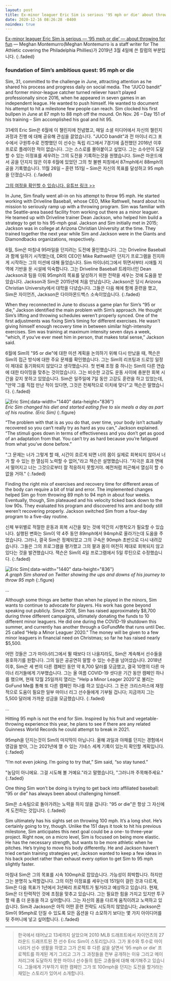```yaml
---
layout: post
title: Ex-minor leaguer Eric Sim is serious '95 mph or die' about throwing for fun
date: 2020-12-16 08:26:28 -0400
noindex: true
---
```


[Ex-minor leaguer Eric Sim is serious — ‘95 mph or die’ — about throwing for fun](https://theathletic.com/2259610/2020/12/16/eric-sim-pitching-program/) &mdash; Meghan Montemurro(Meghan Montemurro is a staff writer for The Athletic covering the Philadelphia Phillies)가 2019년 3월 4일에 쓴 칼럼의 부분입니다.
{:.faded}

### foundation of Sim’s ambitious quest: 95 mph or die

Sim, 31, committed to the challenge in June, attracting attention as he shared his process and progress daily on social media. The “JUCO bandit” and former minor-league catcher turned reliever hasn’t played professionally since 2016, when he appeared in seven games in an independent league. He wanted to push himself. He wanted to document his attempt to hit a milestone few people can reach. Sim clocked his first bullpen in June at 87 mph to 88 mph off the mound. On Nov. 26 – Day 151 of his training – Sim accomplished his goal and hit 95.

31세의 Eric Sim은 6월에 이 챌린지에 전념했고, 매일 소셜 미디어에서 자신의 챌린지 과정과 진행 에 대해 공유해 관심을 끌었습니다. "JUCO bandit"과 전 마이너 리그 포수에서 구원투수로 전향했던 이 선수는 독립 리그에서 7경기에 출전했던 2016년 이후 프로로 플레이한 적이 없습니다. 그는 스스로를 몰아붙이고 싶었다. 그는 소수만이 도달할 수 있는 이정표를 세우려는 그의 도전을 기록하는것을 원했습니다. Sim은 마운드에서 공을 던지지 않은 이후 6월에 있었던 그의 첫 불펜 피칭에서 87mph에서 88mph의 공을 기록했습니다. 11월 26일 – 훈련 151일 – Sim은 자신의 목표를 달성하고 95 mph을 던졌습니다.
{:.faded}

[그의 여정을 확인할 수 있습니다. 유튜브 링크 >>](https://www.youtube.com/channel/UCHz1mj7RcZu7Wlj0iHeG19w)

In June, Sim finally went all-in on his attempt to throw 95 mph. He started working with Driveline Baseball, whose CEO, Mike Rathwell, heard about his mission to seriously ramp up with a throwing program. Sim was familiar with the Seattle-area based facility from working out there as a minor leaguer. He teamed up with Driveline trainer Dean Jackson, who helped him build a strategy to get to his 95-mph goal. Jackson and Sim initially met in 2015; Jackson was in college at Arizona Christian University at the time. They trained together the next year while Sim and Jackson were in the Giants and Diamondbacks organizations, respectively.

6월, Sim은 마침내 95마일을 던지려는 도전에 올인했습니다. 그는 Driveline Baseball과 함께 일하기 시작했는데, DR의 CEO인 Mike Rathwell은 던지기 프로그램을 진지하게 시작하는 그의 미션에 대해 들었습니다. Sim 마이너리그에서 뛰면서부터 시애틀 지역에 기반을 둔 시설에 익숙합니다. 그는 Driveline Baseball 트레이너인 Dean Jackson과 팀을 이뤄 95mph의 목표를 달성하기 위한 전략을 세우는 것에 도움을 받았습니다. Jackson과 Sim은 2015년에 처음 만났습니다; Jackson은 당시 Arizona Christian University에서 대학을 다녔습니다. 그들은 다음 해에 함께 훈련을 했고, Sim은 자이언츠, Jackson은 다이아몬드백스 소속이었습니다.
{:.faded}

When they reconnected in June to discuss a game plan for Sim’s “95 or die,” Jackson identified the main problem with Sim’s approach. He thought Sim’s lifting and throwing schedules weren’t properly synced. One of the first adjustments was fixing Sim’s timing for different exercises. He wasn’t giving himself enough recovery time in between similar high-intensity exercises. Sim was training at maximum intensity seven days a week, “which, if you’ve ever meet him in person, that makes total sense,” Jackson said.

6월에 Sim의 "95 or die"에 대한 미션 계획을 논의하기 위해 다시 만났을 때, 잭슨은 Sim의 접근 방식에 대한 주요 문제를 확인했습니다. 그는 Sim의 리프팅과 드로잉 일정이 제대로 동기화되지 않았다고 생각했습니다. 첫 번째 조정 중 하나는 Sim의 다른 연습에 대한 타이밍을 맞추는 것이었습니다. 그는 비슷한 고강도 운동 사이에 충분한 회복 시간을 갖지 못하고 있었습니다. Sim은 일주일에 7일 동안 고강도 훈련을 하고 있었는데, "만약 그를 직접 만난 적이 있다면, 그것은 전체적으로 이치에 맞다"고 잭슨은 말했습니다.
{:.faded}

![Eric Sim](https://cdn.theathletic.com/app/uploads/2020/12/15131016/Image-from-iOS-31.jpg){:data-width="1440" data-height="836"}   
*Eric Sim changed his diet and started eating five to six meals a day as part of his routine. (Eric Sim)*
{:.figure}


“The problem with that is as you do that, over time, your body isn’t actually recovered so you can’t really try as hard as you can,” Jackson explained. “The stimuli goes down in terms of effectiveness and you don’t get as good of an adaptation from that. You can’t try as hard because you’re fatigued from what you’ve done before.”

"그 문제는 너가 그렇게 할 때, 시간이 흐르게 되면 너의 몸이 실제로 회복되지 않아서 너가 할 수 있는 한 열심히 노력할 수 없어,"라고 잭슨은 설명했습니다. "자극은 효과 면에서 떨어지고 너는 그것으로부터 잘 적응하지 못할거야. 예전처럼 피곤해서 열심히 할 수 없을 거야."
{:.faded}

Finding the right mix of exercises and recovery time for different areas of the body can require a bit of trial and error. The implemented changes helped Sim go from throwing 89 mph to 94 mph in about four weeks. Eventually, though, Sim plateaued and his velocity ticked back down to the low 90s. They evaluated his program and discovered his arm and body still weren’t recovering properly. Jackson switched Sim from a four-day program to a five-day routine.

신체 부위별로 적절한 운동과 회복 시간을 찾는 것에 약간의 시행착오가 필요할 수 있습니다. 실행된 변화는 Sim이 약 4주 동안 89mph에서 94mph로 올라가는데 도움을 주었습니다. 그러나, 결국 Sim은 정체되었고 그의 구속은 90mph 초반으로 다시 내려갔습니다. 그들은 그의 프로그램을 평가했고 그의 팔과 몸이 여전히 제대로 회복되지 않고 있다는 것을 발견했습니다. 잭슨은 Sim의 4일 프로그램에서 5일 루틴으로 수정했습니다.
{:.faded}

![Eric Sim](https://cdn.theathletic.com/app/uploads/2020/12/15165424/95-or-die.png){:data-width="1440" data-height="836"}   
*A graph Sim shared on Twitter showing the ups and downs of his journey to throw 95 mph*
{:.figure}

...

Although some things are better than when he played in the minors, Sim wants to continue to advocate for players. His work has gone beyond speaking out publicly. Since 2018, Sim has raised approximately $8,700 during three different campaigns, ultimately donating the funds to 10 different minor leaguers. He did one during the COVID-19 shutdown this summer, and currently has another through a GoFundMe that runs until Dec. 25 called “Help a Minor Leaguer 2020.” The money will be given to a few minor leaguers in financial need on Christmas; so far he has raised nearly $5,500.

어떤 것들은 그가 마이너리그에서 뛸 때보다 더 나을지라도, Sim은 계속해서 선수들을 옹호하기를 원합니다. 그의 일은 공공연히 말할 수 있는 수준을 넘어섰습니다. 2018년 이후, Sim은 세 번의 다른 캠페인 동안 약 8,700 달러를 모금했고, 결국 10명의 다른 마이너 리거들에게 기부했습니다. 그는 올 여름 COVID-19 셧다운 기간 동안 캠페인 하나를 했으며, 현재 12월 25일까지 열리는 "Help a Minor Leager 2020"로 불리는 GoFund Me를 통해 또 다른 캠페인 하나를 하고 있습니다. 그 돈은 크리스마스에 재정적으로 도움이 필요한 일부 마이너 리그 선수들에게 기부될 겁니다; 지금까지 그는 5,500 달러에 가까운 성금을 모금했습니다.
{:.faded}

...

Hitting 95 mph is not the end for Sim. Inspired by his fruit and vegetable-throwing experience this year, he plans to see if there are any related Guinness World Records he could attempt to break in 2021.

95mph을 던지는것이 Sim의 마지막이 아닙니다. 올해 과일과 야채를 던지는 경험에서 영감을 받아, 그는 2021년에 깰 수 있는 기네스 세계 기록이 있는지 확인할 계획입니다.
{:.faded}

“I’m not even joking. I’m going to try that,” Sim said, “so stay tuned.”

"농담이 아니에요. 그걸 시도해 볼 거예요."라고 말했습니다, "그러니까 주목해주세요."
{:.faded}

One thing Sim won’t be doing is trying to get back into affiliated baseball: “95 or die” has always been about challenging himself.

Sim은 소속팀으로 돌아가려는 노력을 하지 않을 겁니다: "95 or die"은 항상 그 자신에게 도전하는 것입니다.
{:.faded}

Sim ultimately has his sights set on throwing 100 mph. It’s a long shot. He’s certainly going to try, though. Unlike the 151 days it took to hit his previous milestone, Sim anticipates this next goal could be a one- to three-year project. Right now, on a micro level, Sim is focused on being more elastic. He has the necessary strength, but wants to be more athletic when he pitches. He’s trying to move his body differently. He and Jackson haven’t tried certain training strategies yet; Jackson wanted to keep a few ideas in his back pocket rather than exhaust every option to get Sim to 95 mph slightly faster.

마침내 Sim은 그의 목표를 시속 100mph로 잡았습니다. 가능성이 희박합니다. 하지만 그는 분명히 노력할겁니다. 그의 이전 이정표를 세우는데 151일이 걸린 것과 다르게, Sim은 다음 목표가 1년에서 3년짜리 프로젝트가 될거라고 예상하고 있습니다. 현재, Sim은 더 탄력적인 것에 초점을 맞추고 있습니다. 그는 필요한 힘을 가지고 있지만 투구할 때 좀 더 운동을 하고 싶어합니다. 그는 자신의 몸을 다르게 움직이려고 노력하고 있습니다. Sim과 Jackson은 아직 어떤 훈련 전략도 시도하지 않았습니다; Jackson은 Sim이 95mph로 던질 수 있도록 모든 옵션을 다 소모하기 보다는 몇 가지 아이디어를 뒷 주머니에 넣고 싶어합니다.
{:.faded}

---

> 한국에서 태어났고 13세까지 살았으며 2010 MLB 드래프트에서 자이언츠의 27라운드 드래프트된 전 선수 Eric Sim이 스토리입니다. 그가 포수와 투수로 마이너리거 선수 생활을 하였고 그가 은퇴 후 다른 삶을 살면서 '95 mph or die' 프로젝트를 하게된 계기 그리고 그가 그 과정들을 전부 공개하는 이유 그리고 메이저리그에 도달하지 못한 마이너 선수들의 힘든 고충들에 대해 얘기해주고 있습니다. 그들에게 기부하기 위한 캠페인 그가 또 100mph을 던지는 도전을 할거라는 재밌는 스토리가 있어서 소개합니다.
